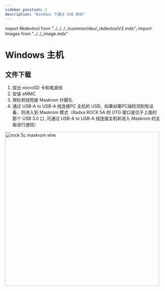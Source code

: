 ```yaml
---
sidebar_position: 3
description: "Windows 下通过 USB 刷机"
---
```


import Rkdevtool from "../../../../common/dev/\_rkdevtoolV2.mdx";
import Images from "../../\_image.mdx"

# Windows 主机

## 文件下载

<Images loader={true} system_img={true} spi_img={true} />

<Rkdevtool rkdevtool_emmc_img="/img/rock5c/rock5c-rkdevtool-maskrom-flash-system.webp" loader_name="rk3588_spl_loader_v1.08.111.bin" emmc={false} pcie={false} sata={false} >

<ol>
    <li>拔出 microSD 卡和电源线</li>
    <li>安装 eMMC </li>
    <li>用杜邦线短接 Maskrom 针脚孔</li>
    <li>通过 USB-A to USB-A 线连接PC 主机的 USB，如果如果PC端检测到有设备，则进入到 Maskrom 模式（Radxa ROCK 5A 的 OTG 接口是位于上面的那个 USB 3.0 口 ,可通过 USB-A to USB-A 线连接主机和进入 Maskrom 的主板进行通信）</li>
</ol>
<img src="/img/rock5c/rock-5c-maskrom.webp" alt="rock 5c maskrom wire" width="500" />

</Rkdevtool>
